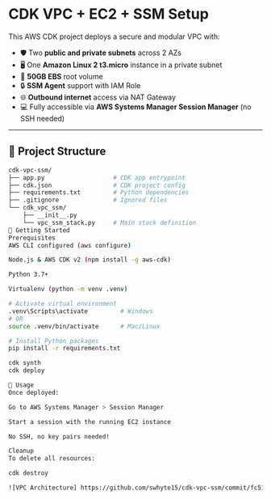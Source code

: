 # CDK VPC + EC2 + SSM Setup

This AWS CDK project deploys a secure and modular VPC with:

- 🛡️ Two **public and private subnets** across 2 AZs
- 🖥️ One **Amazon Linux 2 t3.micro** instance in a private subnet
- 💾 **50GB EBS** root volume
- 🔒 **SSM Agent** support with IAM Role
- 🌐 **Outbound internet** access via NAT Gateway
- 💻 Fully accessible via **AWS Systems Manager Session Manager** (no SSH needed)

---

## 📁 Project Structure

```bash
cdk-vpc-ssm/
├── app.py                   # CDK app entrypoint
├── cdk.json                 # CDK project config
├── requirements.txt         # Python dependencies
├── .gitignore               # Ignored files
└── cdk_vpc_ssm/
    ├── __init__.py
    └── vpc_ssm_stack.py     # Main stack definition
🚀 Getting Started
Prerequisites
AWS CLI configured (aws configure)

Node.js & AWS CDK v2 (npm install -g aws-cdk)

Python 3.7+

Virtualenv (python -m venv .venv)

# Activate virtual environment
.venv\Scripts\activate         # Windows
# OR
source .venv/bin/activate      # Mac/Linux

# Install Python packages
pip install -r requirements.txt

cdk synth
cdk deploy

🧠 Usage
Once deployed:

Go to AWS Systems Manager > Session Manager

Start a session with the running EC2 instance

No SSH, no key pairs needed!

Cleanup
To delete all resources:

cdk destroy

![VPC Architecture] https://github.com/swhyte15/cdk-vpc-ssm/commit/fc51bf6279c503a3e302d83c51cfc74fee893c58 



